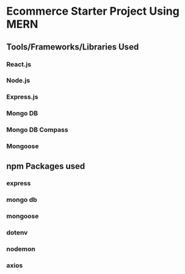 # Ecommerce Starter Project Using MERN

## Tools/Frameworks/Libraries Used

### React.js

### Node.js

### Express.js

### Mongo DB

### Mongo DB Compass

### Mongoose

## npm Packages used

### express

### mongo db

### mongoose

### dotenv

### nodemon

### axios
